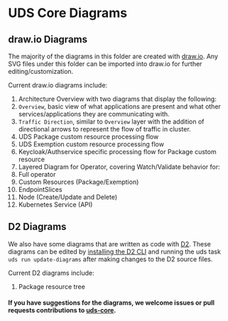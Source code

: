 # UDS Core Diagrams

## draw.io Diagrams

The majority of the diagrams in this folder are created with [draw.io](https://app.diagrams.net/). Any SVG files under this folder can be imported into draw.io for further editing/customization.

Current draw.io diagrams include:

1. Architecture Overview with two diagrams that display the following:
  1. `Overview`, basic view of what applications are present and what other services/applications they are communicating with.
  1. `Traffic Direction`, similar to `Overview` layer with the addition of directional arrows to represent the flow of traffic in cluster.
1. UDS Package custom resource processing flow
1. UDS Exemption custom resource processing flow
1. Keycloak/Authservice specific processing flow for Package custom resource
1. Layered Diagram for Operator, covering Watch/Validate behavior for:
  1. Full operator
  1. Custom Resources (Package/Exemption)
  1. EndpointSlices
  1. Node (Create/Update and Delete)
  1. Kubernetes Service (API)

## D2 Diagrams

We also have some diagrams that are written as code with [D2](https://d2lang.com/). These diagrams can be edited by [installing the D2 CLI](https://d2lang.com/tour/install) and running the uds task `uds run update-diagrams` after making changes to the D2 source files.

Current D2 diagrams include:
1. Package resource tree

#### If you have suggestions for the diagrams, we welcome issues or pull requests contributions to [uds-core](https://github.com/defenseunicorns/uds-core).
